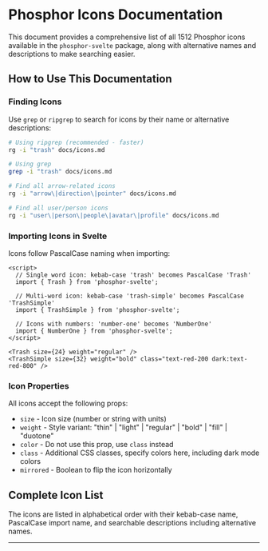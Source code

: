 # Phosphor Icons Documentation

This document provides a comprehensive list of all 1512 Phosphor icons available in the `phosphor-svelte` package, along with alternative names and descriptions to make searching easier.

## How to Use This Documentation

### Finding Icons

Use `grep` or `ripgrep` to search for icons by their name or alternative descriptions:

```bash
# Using ripgrep (recommended - faster)
rg -i "trash" docs/icons.md

# Using grep
grep -i "trash" docs/icons.md

# Find all arrow-related icons
rg -i "arrow\|direction\|pointer" docs/icons.md

# Find all user/person icons
rg -i "user\|person\|people\|avatar\|profile" docs/icons.md
```

### Importing Icons in Svelte

Icons follow PascalCase naming when importing:

```svelte
<script>
  // Single word icon: kebab-case 'trash' becomes PascalCase 'Trash'
  import { Trash } from 'phosphor-svelte';
  
  // Multi-word icon: kebab-case 'trash-simple' becomes PascalCase 'TrashSimple'
  import { TrashSimple } from 'phosphor-svelte';
  
  // Icons with numbers: 'number-one' becomes 'NumberOne'
  import { NumberOne } from 'phosphor-svelte';
</script>

<Trash size={24} weight="regular" />
<TrashSimple size={32} weight="bold" class="text-red-200 dark:text-red-800" />
```

### Icon Properties

All icons accept the following props:
- `size` - Icon size (number or string with units)
- `weight` - Style variant: "thin" | "light" | "regular" | "bold" | "fill" | "duotone"
- `color` - Do not use this prop, use `class` instead
- `class` - Additional CSS classes, specify colors here, including dark mode colors
- `mirrored` - Boolean to flip the icon horizontally

## Complete Icon List

The icons are listed in alphabetical order with their kebab-case name, PascalCase import name, and searchable descriptions including alternative names.

---
